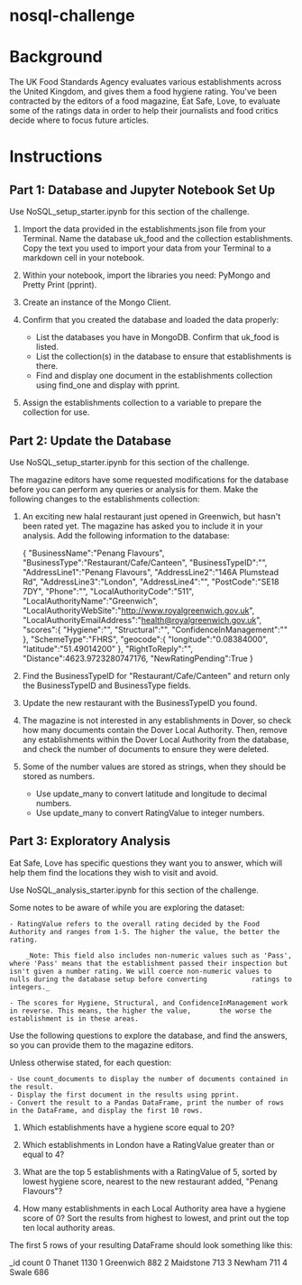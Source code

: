 # nosql-challenge

# Background

The UK Food Standards Agency evaluates various establishments across the United Kingdom, and gives them a food hygiene rating. You've been contracted by the editors of a food magazine, Eat Safe, Love, to evaluate some of the ratings data in order to help their journalists and food critics decide where to focus future articles.

# Instructions

## Part 1: Database and Jupyter Notebook Set Up

Use NoSQL_setup_starter.ipynb for this section of the challenge.

1. Import the data provided in the establishments.json file from your Terminal. Name the database uk_food and the collection establishments. Copy the text you used to import your data from your Terminal to a markdown cell in your notebook.

2. Within your notebook, import the libraries you need: PyMongo and Pretty Print (pprint).

3. Create an instance of the Mongo Client.

4. Confirm that you created the database and loaded the data properly:

    - List the databases you have in MongoDB. Confirm that uk_food is listed.
    - List the collection(s) in the database to ensure that establishments is there.
    - Find and display one document in the establishments collection using find_one and display with pprint.

5. Assign the establishments collection to a variable to prepare the collection for use.

## Part 2: Update the Database

Use NoSQL_setup_starter.ipynb for this section of the challenge.

The magazine editors have some requested modifications for the database before you can perform any queries or analysis for them. Make the following changes to the establishments collection:

1. An exciting new halal restaurant just opened in Greenwich, but hasn't been rated yet. The magazine has asked you to include it in your analysis. Add the following information to the database:

    {
        "BusinessName":"Penang Flavours",
        "BusinessType":"Restaurant/Cafe/Canteen",
        "BusinessTypeID":"",
        "AddressLine1":"Penang Flavours",
        "AddressLine2":"146A Plumstead Rd",
        "AddressLine3":"London",
        "AddressLine4":"",
        "PostCode":"SE18 7DY",
        "Phone":"",
        "LocalAuthorityCode":"511",
        "LocalAuthorityName":"Greenwich",
        "LocalAuthorityWebSite":"http://www.royalgreenwich.gov.uk",
        "LocalAuthorityEmailAddress":"health@royalgreenwich.gov.uk",
        "scores":{
            "Hygiene":"",
            "Structural":"",
            "ConfidenceInManagement":""
        },
        "SchemeType":"FHRS",
        "geocode":{
            "longitude":"0.08384000",
            "latitude":"51.49014200"
        },
        "RightToReply":"",
        "Distance":4623.9723280747176,
        "NewRatingPending":True
    }

2. Find the BusinessTypeID for "Restaurant/Cafe/Canteen" and return only the BusinessTypeID and BusinessType fields.

3. Update the new restaurant with the BusinessTypeID you found.

4. The magazine is not interested in any establishments in Dover, so check how many documents contain the Dover Local      Authority. Then, remove any establishments within the Dover Local Authority from the database, and check the number     of documents to       ensure they were deleted.

5. Some of the number values are stored as strings, when they should be stored as numbers.

    - Use update_many to convert latitude and longitude to decimal numbers.
    - Use update_many to convert RatingValue to integer numbers.

## Part 3: Exploratory Analysis

Eat Safe, Love has specific questions they want you to answer, which will help them find the locations they wish to visit and avoid.

Use NoSQL_analysis_starter.ipynb for this section of the challenge.

Some notes to be aware of while you are exploring the dataset:

    - RatingValue refers to the overall rating decided by the Food Authority and ranges from 1-5. The higher the value, the better the rating.

        _Note: This field also includes non-numeric values such as 'Pass', where 'Pass' means that the establishment passed their inspection but isn't given a number rating. We will coerce non-numeric values to nulls during the database setup before converting           ratings to integers._
        
    - The scores for Hygiene, Structural, and ConfidenceInManagement work in reverse. This means, the higher the value,       the worse the establishment is in these areas.

Use the following questions to explore the database, and find the answers, so you can provide them to the magazine editors.

Unless otherwise stated, for each question:

    - Use count_documents to display the number of documents contained in the result.
    - Display the first document in the results using pprint.
    - Convert the result to a Pandas DataFrame, print the number of rows in the DataFrame, and display the first 10 rows.

1. Which establishments have a hygiene score equal to 20?

2. Which establishments in London have a RatingValue greater than or equal to 4?

3. What are the top 5 establishments with a RatingValue of 5, sorted by lowest hygiene score, nearest to the new restaurant added, "Penang Flavours"?

4. How many establishments in each Local Authority area have a hygiene score of 0? Sort the results from highest to lowest, and print out the top ten local authority areas.

The first 5 rows of your resulting DataFrame should look something like this:

_id	count
0	Thanet	1130
1	Greenwich	882
2	Maidstone	713
3	Newham	711
4	Swale	686
